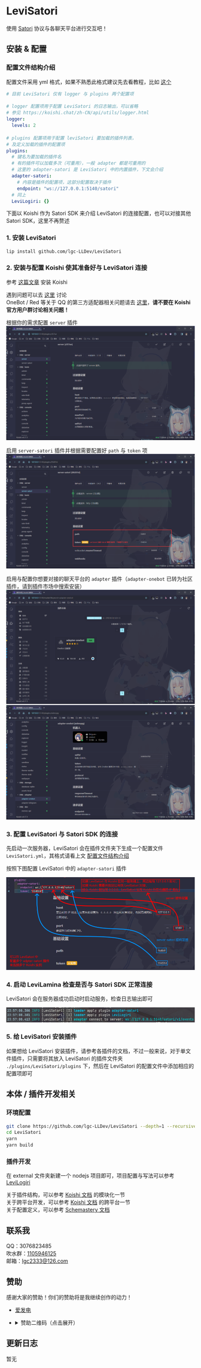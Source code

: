 <!-- markdownlint-disable MD033 -->

# LeviSatori

使用 [Satori](https://satori.chat/) 协议与各聊天平台进行交互吧！

## 安装 & 配置

### 配置文件结构介绍

配置文件采用 yml 格式，如果不熟悉此格式建议先去看教程，比如 [这个](https://www.ruanyifeng.com/blog/2016/07/yaml.html)

```yml
# 目前 LeviSatori 仅有 logger 与 plugins 两个配置项

# logger 配置项用于配置 LeviSatori 的日志输出，可以省略
# 参见 https://koishi.chat/zh-CN/api/utils/logger.html
logger:
  levels: 2

# plugins 配置项用于配置 leviSatori 要加载的插件列表，
# 及定义加载的插件的配置项
plugins:
  # 键名为要加载的插件名
  # 有的插件可以加载多次（可重用），一般 adapter 都是可重用的
  # 这里的 adapter-satori 是 LeviSatori 中的内置插件，下文会介绍
  adapter-satori:
    # 内容是插件的配置项，这部分配置取决于插件
    endpoint: "ws://127.0.0.1:5140/satori"
  # 同上
  LeviLogiri: {}
```

下面以 Koishi 作为 Satori SDK 来介绍 LeviSatori 的连接配置，也可以对接其他 Satori SDK，这里不再赘述

### 1. 安装 LeviSatori

```bash
lip install github.com/lgc-LLDev/LeviSatori
```

### 2. 安装与配置 Koishi 使其准备好与 LeviSatori 连接

参考 [这篇文章](https://koishi.chat/zh-CN/manual/starter/windows.html) 安装 Koishi

遇到问题可以去 [这里](https://koishi.chat/zh-CN/about/contact.html) 讨论  
OneBot / Red 等关于 QQ 的第三方适配器相关问题请去 [这里](http://qm.qq.com/cgi-bin/qm/qr?_wv=1027&k=lZE4CgRZdbymqEPVZ3R5brtDtvcKeX-V&authKey=WKvofk7Mt%2FoQ06kT1375dMOXLXqHwIkfahXHIsundXYS9gDYhhxhLjiI%2FIaYRbNQ&noverify=0&group_code=590104798)，**请不要在 Koishi 官方用户群讨论相关问题！**

根据你的需求配置 `server` 插件  
![1](assets/1.png)

启用 `server-satori` 插件并根据需要配置好 `path` 与 `token` 项  
![2](assets/2.png)

启用与配置你想要对接的聊天平台的 `adapter` 插件（`adapter-onebot` 已转为社区插件，请到插件市场中搜索安装）  
![3](assets/3.png)  
![4](assets/4.png)

### 3. 配置 LeviSatori 与 Satori SDK 的连接

先启动一次服务器，LeviSatori 会在插件文件夹下生成一个配置文件 `LeviSatori.yml`，其格式请看上文 [配置文件结构介绍](#配置文件结构介绍)

按照下图配置 LeviSatori 中的 `adapter-satori` 插件

![5](assets/5.png)

### 4. 启动 LeviLamina 检查是否与 Satori SDK 正常连接

LeviSatori 会在服务器成功启动时启动服务，检查日志输出即可

![6](assets/6.png)

### 5. 给 LeviSatori 安装插件

如果想给 LeviSatori 安装插件，请参考各插件的文档，不过一般来说，对于单文件插件，只需要将其放入 LeviSatori 的插件文件夹 `./plugins/LeviSatori/plugins` 下，然后在 LeviSatori 的配置文件中添加相应的配置项即可

## 本体 / 插件开发相关

### 环境配置

```bash
git clone https://github.com/lgc-LLDev/LeviSatori --depth=1 --recursive
cd LeviSatori
yarn
yarn build
```

### 插件开发

在 external 文件夹新建一个 nodejs 项目即可，项目配置与写法可以参考 [LeviLogiri](https://github.com/lgc-LLDev/LeviLogiri)

关于插件结构，可以参考 [Koishi 文档](https://koishi.chat/zh-CN/guide/plugin) 的模块化一节  
关于跨平台开发，可以参考 [Koishi 文档](https://koishi.chat/zh-CN/guide/adapter/) 的跨平台一节  
关于配置定义，可以参考 [Schemastery 文档](https://shigma.github.io/schemastery/meta/description.html)

## 联系我

QQ：3076823485  
吹水群：[1105946125](https://jq.qq.com/?_wv=1027&k=Z3n1MpEp)  
邮箱：<lgc2333@126.com>

## 赞助

感谢大家的赞助！你们的赞助将是我继续创作的动力！

- [爱发电](https://afdian.net/@lgc2333)
- <details>
    <summary>赞助二维码（点击展开）</summary>

  ![讨饭](https://raw.githubusercontent.com/lgc2333/ShigureBotMenu/master/src/imgs/sponsor.png)

  </details>

## 更新日志

暂无
